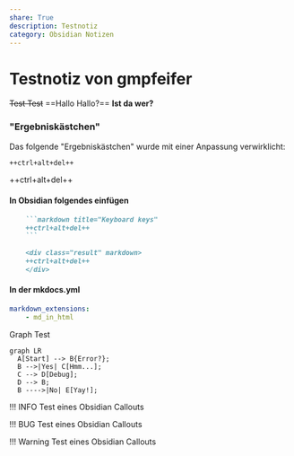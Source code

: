 ```yaml
---
share: True
description: Testnotiz
category: Obsidian Notizen
---
```

# Testnotiz von gmpfeifer

~~Test Test~~
==Hallo Hallo?==
**Ist da wer?**


### "Ergebniskästchen"
Das folgende "Ergebniskästchen" wurde mit einer Anpassung verwirklicht:

``` markdown title="Keyboard keys"
++ctrl+alt+del++
```


<div class="result" markdown>

++ctrl+alt+del++

</div>

#### In Obsidian folgendes einfügen
````markdown title="Keyboard keys"
	```markdown title="Keyboard keys"
	++ctrl+alt+del++
	```
	
	<div class="result" markdown>
	++ctrl+alt+del++
	</div>
````

#### In der mkdocs.yml
```yml
markdown_extensions:
	- md_in_html
```



Graph Test
``` mermaid
graph LR
  A[Start] --> B{Error?};
  B -->|Yes| C[Hmm...];
  C --> D[Debug];
  D --> B;
  B ---->|No| E[Yay!];
```

!!! INFO
	Test eines Obsidian Callouts

!!! BUG
	Test eines Obsidian Callouts

!!! Warning
	Test eines Obsidian Callouts